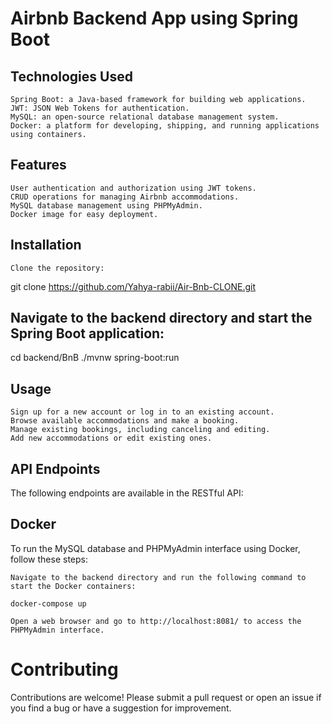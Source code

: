 # Airbnb Backend App using Spring Boot

## Technologies Used

    Spring Boot: a Java-based framework for building web applications.
    JWT: JSON Web Tokens for authentication.
    MySQL: an open-source relational database management system.
    Docker: a platform for developing, shipping, and running applications using containers.

## Features

    User authentication and authorization using JWT tokens.
    CRUD operations for managing Airbnb accommodations.
    MySQL database management using PHPMyAdmin.
    Docker image for easy deployment.

## Installation

    Clone the repository:

git clone https://github.com/Yahya-rabii/Air-Bnb-CLONE.git

## Navigate to the backend directory and start the Spring Boot application:

cd backend/BnB
./mvnw spring-boot:run


## Usage

    Sign up for a new account or log in to an existing account.
    Browse available accommodations and make a booking.
    Manage existing bookings, including canceling and editing.
    Add new accommodations or edit existing ones.

## API Endpoints

The following endpoints are available in the RESTful API:


## Docker

To run the MySQL database and PHPMyAdmin interface using Docker, follow these steps:

    Navigate to the backend directory and run the following command to start the Docker containers:

    docker-compose up

    Open a web browser and go to http://localhost:8081/ to access the PHPMyAdmin interface.

# Contributing

Contributions are welcome! Please submit a pull request or open an issue if you find a bug or have a suggestion for improvement.
